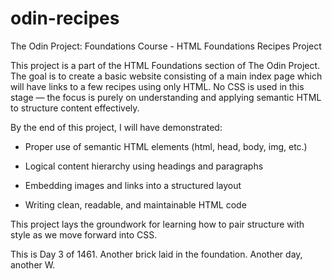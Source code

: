 # odin-recipes
The Odin Project: Foundations Course - HTML Foundations Recipes Project

This project is a part of the HTML Foundations section of The Odin Project. The goal is to create a basic website consisting of a main index page which will have links to a few recipes using only HTML. No CSS is used in this stage — the focus is purely on understanding and applying semantic HTML to structure content effectively.

By the end of this project, I will have demonstrated:

- Proper use of semantic HTML elements (html, head, body, img, etc.)

- Logical content hierarchy using headings and paragraphs

- Embedding images and links into a structured layout

- Writing clean, readable, and maintainable HTML code

This project lays the groundwork for learning how to pair structure with style as we move forward into CSS.

This is Day 3 of 1461. Another brick laid in the foundation. Another day, another W.